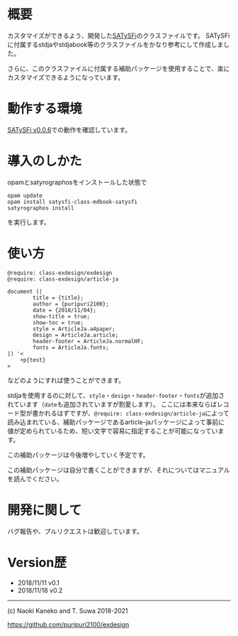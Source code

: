 # 概要

カスタマイズができるよう、開発した[SATySFi](https://gfngfn/SATySFi)のクラスファイルです。
SATySFiに付属するstdjaやstdjabook等のクラスファイルをかなり参考にして作成しました。

さらに、このクラスファイルに付属する補助パッケージを使用することで、楽にカスタマイズできるようになっています。

# 動作する環境

[SATySFi v0.0.6](https://github.com/gfngfn/SATySFi/releases/tag/v0.0.6)での動作を確認しています。

# 導入のしかた

opamとsatyrographosをインストールした状態で

```
opam update
opam install satysfi-class-mdbook-satysfi
satyrographos install
```

を実行します。

# 使い方

~~~
@require: class-exdesign/exdesign
@require: class-exdesign/article-ja

document (|
        title = {title};
        author = {puripuri2100};
        date = {2018/11/04};
        show-title = true;
        show-toc = true;
        style = ArticleJa.a4paper;
        design = ArticleJa.article;
        header-footer = ArticleJa.normalHF;
        fonts = ArticleJa.fonts;
|) '<
    +p{test}
>
~~~

などのようにすれば使うことができます。

stdjaを使用するのに対して、`style`・`design`・`header-footer`・`fonts`が追加されています（`date`も追加されていますが割愛します）。
ここには本来ならばレコード型が書かれるはずですが、`@require: class-exdesign/article-ja`によって読み込まれている、補助パッケージであるarticle-jaパッケージによって事前に値が定められているため、短い文字で容易に指定することが可能になっています。

この補助パッケージは今後増やしていく予定です。

この補助パッケージは自分で書くことができますが、それについてはマニュアルを読んでください。

# 開発に関して

バグ報告や、プルリクエストは歓迎しています。

# Version歴

- 2018/11/11 v0.1
- 2018/11/18 v0.2

---

(c) Naoki Kaneko and T. Suwa 2018-2021

https://github.com/puripuri2100/exdesign

